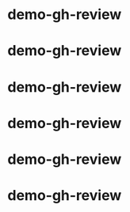 # demo-gh-review
# demo-gh-review
# demo-gh-review
# demo-gh-review
# demo-gh-review
# demo-gh-review
